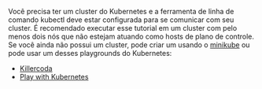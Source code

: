 Você precisa ter um cluster do Kubernetes e a ferramenta de linha de comando kubectl deve estar configurada para se comunicar com seu cluster. É recomendado executar esse tutorial em um cluster com pelo menos dois nós que não estejam atuando como hosts de plano de controle. Se você ainda não possui um cluster, pode criar um usando o [minikube](/docs/tasks/tools/#minikube) ou pode usar um desses playgrounds do Kubernetes:
* [Killercoda](https://killercoda.com/playgrounds/scenario/kubernetes)
* [Play with Kubernetes](http://labs.play-with-k8s.com/)
